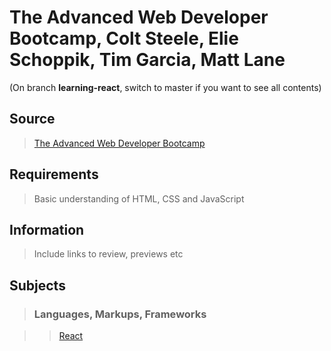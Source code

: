 # The Advanced Web Developer Bootcamp,  Colt Steele, Elie Schoppik, Tim Garcia, Matt Lane

(On branch **learning-react**, switch to master if you want to see all contents)

## Source

>[The Advanced Web Developer Bootcamp](https://www.udemy.com/the-advanced-web-developer-bootcamp/)

## Requirements

>Basic understanding of HTML, CSS and JavaScript

## Information

>Include links to review, previews etc

## Subjects

>### Languages, Markups, Frameworks

>>[React](../subjects/react.md)
